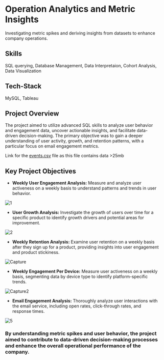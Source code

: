 
# Operation Analytics and Metric Insights

Investigating metric spikes and deriving insights from datasets to enhance company operations.


## Skills

SQL querying, Database Management, Data Interpretaion, Cohort Analysis, Data Visualization

## Tech-Stack

MySQL, Tableau
## Project Overview

The project aimed to utilize advanced SQL skills to analyze user behavior and engagement data, uncover actionable insights, and facilitate data-driven decision-making. The primary objective was to gain a deeper understanding of user activity, growth, and retention patterns, with a particular focus on email engagement metrics.

Link for the [events.csv](https://drive.google.com/file/d/1KrA_SV5NutpyG1WaqA4Pi0ENuljLklY2/view?usp=sharing) file as this file contains data >25mb

## Key Project Objectives

- **Weekly User Engagement Analysis:**  Measure and analyze user activeness on a weekly basis to understand patterns and trends in user behavior.

![1](https://github.com/farhan0277/Operation-analytics-and-Metric-Insights/assets/144512640/3470b649-bd97-444d-9244-471bcff24323)


- **User Growth Analysis:** Investigate the growth of users over time for a specific product to identify growth drivers and potential areas for improvement.

![2](https://github.com/farhan0277/Operation-analytics-and-Metric-Insights/assets/144512640/c6955914-a4ca-4933-afac-557d3435490f)


- **Weekly Retention Analysis:** Examine user retention on a weekly basis after they sign up for a product, providing insights into user engagement and product stickiness.

![Capture](https://github.com/farhan0277/Operation-analytics-and-Metric-Insights/assets/144512640/231f2a89-fbd6-4b20-932f-fa1c8c098d7b)


- **Weekly Engagement Per Device:** Measure user activeness on a weekly basis, segmenting data by device type to identify platform-specific trends.

![Capture2](https://github.com/farhan0277/Operation-analytics-and-Metric-Insights/assets/144512640/5cae1582-8e2a-417b-8f5b-b7397e608cf4)


- **Email Engagement Analysis:** Thoroughly analyze user interactions with the email service, including open rates, click-through rates, and response times.

![5](https://github.com/farhan0277/Operation-analytics-and-Metric-Insights/assets/144512640/509f5150-a39a-4876-9650-18178991852d)


### By understanding metric spikes and user behavior, the project aimed to contribute to data-driven decision-making processes and enhance the overall operational performance of the company.
